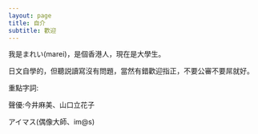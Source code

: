 ```yaml
---
layout: page
title: 自介
subtitle: 歡迎
---
```


我是まれい(marei)，是個香港人，現在是大學生。

日文自學的，但聽説讀寫沒有問題，當然有錯歡迎指正，不要公審不要屌就好。

重點字詞:

聲優:今井麻美、山口立花子

アイマス(偶像大師、im@s)
